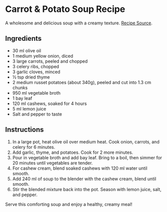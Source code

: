 # Carrot & Potato Soup Recipe

A wholesome and delicious soup with a creamy texture. [Recipe Source](https://www.instagram.com/p/CxLVD4ZsVXN/).

## Ingredients

- 30 ml olive oil
- 1 medium yellow onion, diced
- 3 large carrots, peeled and chopped
- 3 celery ribs, chopped
- 3 garlic cloves, minced
- ½ tsp dried thyme
- 2 medium russet potatoes (about 340g), peeled and cut into 1.3 cm chunks
- 950 ml vegetable broth
- 1 bay leaf
- 120 ml cashews, soaked for 4 hours
- 5 ml lemon juice
- Salt and pepper to taste

## Instructions

1. In a large pot, heat olive oil over medium heat. Cook onion, carrots, and celery for 6 minutes.
2. Add garlic, thyme, and potatoes. Cook for 2 more minutes.
3. Pour in vegetable broth and add bay leaf. Bring to a boil, then simmer for 20 minutes until vegetables are tender.
4. For cashew cream, blend soaked cashews with 120 ml water until smooth.
5. Add 240 ml of soup to the blender with the cashew cream, blend until smooth.
6. Stir the blended mixture back into the pot. Season with lemon juice, salt, and pepper.

Serve this comforting soup and enjoy a healthy, creamy meal!
